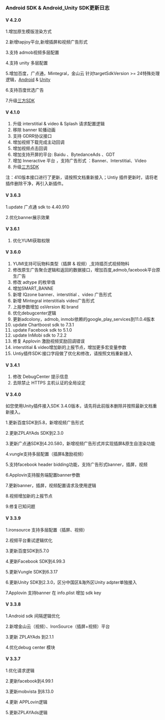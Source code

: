 ###  Android SDK & Android_Unity SDK更新日志

#### V 4.2.0

1.增加原生模版渲染方式

2.新增tapjoy平台,新增插屏和视频广告形式

3.支持 admob视频多层配置

4.支持 unity 多层配置

5.增加百度，广点通，Mintegral，金山云 针对targetSdkVersion >= 24特殊处理逻辑，[Android](https://github.com/yumimobi/YumiMediationSDKDemo-Android/blob/master/docs/YumiMediationSDK%20for%20Android%20Download%20Page.md) &
 [Unity](https://github.com/yumimobi/YumiMediationSDK-Unity/blob/master/source/document/YumiMediationSDK%20for%20Unity(zh-cn).md#752-gdt%E5%B9%BF%E7%82%B9%E9%80%9A-%E5%B9%B3%E5%8F%B0%E8%AF%B7%E6%B1%82%E4%B8%8D%E5%88%B0%E5%B9%BF%E5%91%8A%E9%97%AE%E9%A2%98)
 
6.支持百度优选广告

7.升级[三方SDK](https://github.com/yumimobi/YumiMediationSDKDemo-Android/blob/master/docs/YumiMediationSDK%20for%20Android%20Download%20Page.md)


#### V 4.1.0

1. 升级 interstitial & video & Splash 请求配置逻辑
2. 移除 banner 轮播动画
3. 支持 GDRR协议接口
4. 增加视频下载完成主动回调
5. 增加视频点击回调
6. 增加支持开屏的平台: Baidu 、BytedanceAds 、GDT
7. 增加 Inneractive 平台 ，支持广告形式 ：Banner、Interstitial、Video
8. 升级[三方SDK](https://github.com/yumimobi/YumiMediationSDKDemo-Android/blob/master/docs/YumiMediationSDK%20for%20Android%20Download%20Page.md)

注：410版本接口进行了更新，请按照文档重新接入；Untiy 插件更新时，请将老插件删除干净，再引入新插件。

#### V 3.6.3

1.update 广点通  sdk to 4.40.910 

2.优化banner展示效果

#### V 3.6.1

1. 优化YUMI获取权限

#### V 3.6.0
1. YUMI支持可玩物料类型（插屏 & 视频）,支持插页式视频物料
2. 修改原生广告聚合逻辑和返回的数据接口，增加百度,admob,facebook平台原生广告
3. 修改 adtype 的枚举值
4. 增加SMART_BANNE
5. 新增 IQzone banner、interstitial 、video 广告形式
6. 新增 Mintegral interstitials video广告形式
7. 上报参数增加 osVersion 和 brand
8. 优化debugcenter逻辑
9. 更新adcolony，admob, inmobi依赖的google_play_services到11.0.4版本
10. update Chartboost sdk to 7.3.1
11. update Facebook sdk to 5.1.0
12. update InMobi sdk to 7.2.2
13. 修复 Applovin 激励视频奖励回调错误
14. interstitial & video增加新的上报节点，增加更多宏变量参数
15. Untiy插件SDK:接口字段做了优化和修改，请按照文档重新接入
 
#### V 3.4.1

1. 修改 DebugCenter 提示信息
2. 去除禁止 HTTPS 主机认证的全局设定

#### V 3.4.0

如您使用Unity插件接入SDK 3.4.0版本，请先将此前版本删除并按照最新文档重新接入。

1.更新百度SDK到5.8，新增视频广告形式

2.更新ZPLAYAds SDK到2.3.0

3.更新广点通SDK到4.20.580，新增视频广告形式并实现插屏&原生自渲染功能

4.vungle支持多层配置（插屏&激励视频）

5.支持facebook header bidding功能，支持广告形式banner，插屏，视频

6.Applovin支持服务端配置banner参数

7.更新banner，插屏，视频配置请求及使用逻辑

8.视频增加新的上报节点

9.修复已知问题

#### V 3.3.9

1.ironsource 支持多层配置（插屏、视频）

2.视频平台重试逻辑优化 

3.更新百度SDK到5.7.0

4.更新Facebook SDK到4.99.3

5.更新Vungle SDK到6.3.17

6.更新Unity SDK到2.3.0，区分中国区&海外区Unity adpter单独接入

7.Applovin 支持banner 在 info.plist 增加 sdk key


#### V 3.3.8

1.Android sdk 间隔逻辑优化

2.新增金山云（视频）、IronSource（插屏+视频）平台

3.更新  ZPLAYAds 到2.1.1

4.优化debug center 模块



#### V 3.3.7
1.优化请求逻辑

2.更新facebook到4.99.1

3.更新mobvista 到8.13.0

4.更新 APPLovin逻辑

5.更新ZPLAYAds逻辑
